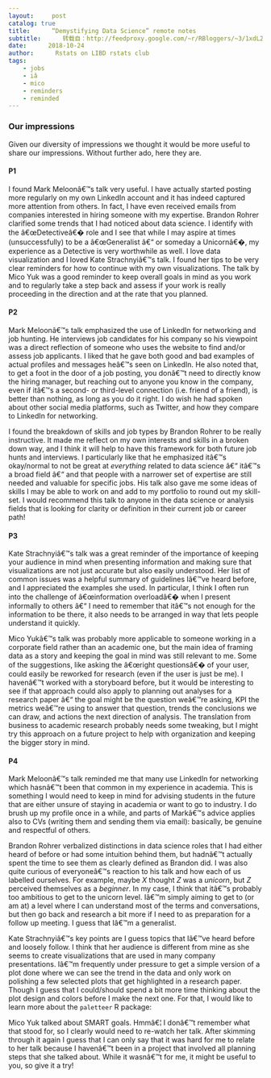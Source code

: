 ```yaml
---
layout:     post
catalog: true
title:      “Demystifying Data Science” remote notes
subtitle:      转载自：http://feedproxy.google.com/~r/RBloggers/~3/1xdL2CpghAY/
date:      2018-10-24
author:      Rstats on LIBD rstats club
tags:
    - jobs
    - iâ
    - mico
    - reminders
    - reminded
---
```


### Our impressions

Given our diversity of impressions we thought it would be more useful to share our impressions. Without further ado, here they are.

#### P1

I found Mark Meloonâ€™s talk very useful. I have actually started posting more regularly on my own LinkedIn account and it has indeed captured more attention from others. In fact, I have even received emails from companies interested in hiring someone with my expertise. Brandon Rohrer clarified some trends that I had noticed about data science. I identify with the â€œDetectiveâ€� role and I see that while I may aspire at times (unsuccessfully) to be a â€œGeneralist â€“ or someday a Unicornâ€�, my experience as a Detective is very worthwhile as well. I love data visualization and I loved Kate Strachnyiâ€™s talk. I found her tips to be very clear reminders for how to continue with my own visualizations. The talk by Mico Yuk was a good reminder to keep overall goals in mind as you work and to regularly take a step back and assess if your work is really proceeding in the direction and at the rate that you planned.

#### P2

Mark Meloonâ€™s talk emphasized the use of LinkedIn for networking and job hunting. He interviews job candidates for his company so his viewpoint was a direct reflection of someone who uses the website to find and/or assess job applicants. I liked that he gave both good and bad examples of actual profiles and messages heâ€™s seen on LinkedIn. He also noted that, to get a foot in the door of a job posting, you donâ€™t need to directly know the hiring manager, but reaching out to anyone you know in the company, even if itâ€™s a second- or third-level connection (i.e. friend of a friend), is better than nothing, as long as you do it right. I do wish he had spoken about other social media platforms, such as Twitter, and how they compare to LinkedIn for networking.

I found the breakdown of skills and job types by Brandon Rohrer to be really instructive. It made me reflect on my own interests and skills in a broken down way, and I think it will help to have this framework for both future job hunts and interviews. I particularly like that he emphasized itâ€™s okay/normal to not be great at *everything* related to data science â€“ itâ€™s a broad field â€“ and that people with a narrower set of expertise are still needed and valuable for specific jobs. His talk also gave me some ideas of skills I may be able to work on and add to my portfolio to round out my skill-set. I would recommend this talk to anyone in the data science or analysis fields that is looking for clarity or definition in their current job or career path!

#### P3

Kate Strachnyiâ€™s talk was a great reminder of the importance of keeping your audience in mind when presenting information and making sure that visualizations are not just accurate but also easily understood. Her list of common issues was a helpful summary of guidelines Iâ€™ve heard before, and I appreciated the examples she used. In particular, I think I often run into the challenge of â€œinformation overloadâ€� when I present informally to others â€“ I need to remember that itâ€™s not enough for the information to be there, it also needs to be arranged in way that lets people understand it quickly.

Mico Yukâ€™s talk was probably more applicable to someone working in a corporate field rather than an academic one, but the main idea of framing data as a story and keeping the goal in mind was still relevant to me. Some of the suggestions, like asking the â€œright questionsâ€� of your user, could easily be reworked for research (even if the user is just be me). I havenâ€™t worked with a storyboard before, but it would be interesting to see if that approach could also apply to planning out analyses for a research paper â€“ the goal might be the question weâ€™re asking, KPI the metrics weâ€™re using to answer that question, trends the conclusions we can draw, and actions the next direction of analysis. The translation from business to academic research probably needs some tweaking, but I might try this approach on a future project to help with organization and keeping the bigger story in mind.

#### P4

Mark Meloonâ€™s talk reminded me that many use LinkedIn for networking which hasnâ€™t been that common in my experience in academia. This is something I would need to keep in mind for advising students in the future that are either unsure of staying in academia or want to go to industry. I do brush up my profile once in a while, and parts of Markâ€™s advice applies also to CVs (writing them and sending them via email): basically, be genuine and respectful of others.

Brandon Rohrer verbalized distinctions in data science roles that I had either heard of before or had some intuition behind them, but hadnâ€™t actually spent the time to see them as clearly defined as Brandon did. I was also quite curious of everyoneâ€™s reaction to his talk and how each of us labelled ourselves. For example, maybe *X* thought *Z* was a *unicorn*, but *Z* perceived themselves as a *beginner*. In my case, I think that itâ€™s probably too ambitious to get to the unicorn level. Iâ€™m simply aiming to get to (or am at) a level where I can understand most of the terms and conversations, but then go back and research a bit more if I need to as preparation for a follow up meeting. I guess that Iâ€™m a generalist.

Kate Strachnyiâ€™s key points are I guess topics that Iâ€™ve heard before and loosely follow. I think that her audience is different from mine as she seems to create visualizations that are used in many company presentations. Iâ€™m frequently under pressure to get a simple version of a plot done where we can see the trend in the data and only work on polishing a few selected plots that get highlighted in a research paper. Though I guess that I could/should spend a bit more time thinking about the plot design and colors before I make the next one. For that, I would like to learn more about the `paletteer` R package:


Mico Yuk talked about SMART goals. Hmmâ€¦ I donâ€™t remember what that stood for, so I clearly would need to re-watch her talk. After skimming through it again I guess that I can only say that it was hard for me to relate to her talk because I havenâ€™t been in a project that involved all planning steps that she talked about. While it wasnâ€™t for me, it might be useful to you, so give it a try!
